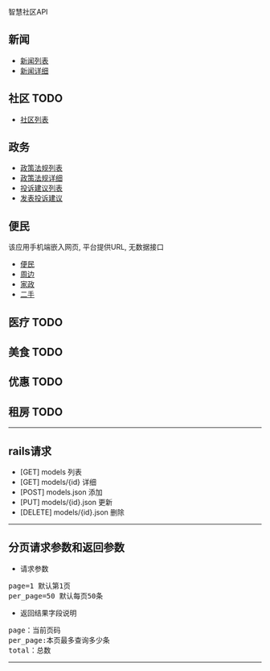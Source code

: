 智慧社区API

## 新闻
* [新闻列表](/jinwanlin/wisdom-api/blob/master/news/index.md)  
* [新闻详细](/jinwanlin/wisdom-api/blob/master/news/show.md)  

## 社区 TODO
* [社区列表]()  

## 政务
* [政策法规列表]()
* [政策法规详细]()
* [投诉建议列表]()
* [发表投诉建议]()

## 便民
  该应用手机端嵌入网页, 平台提供URL, 无数据接口
* [便民](http://61.128.122.51/hotline.mobile)
* [周边](http://61.128.122.51/merchants.mobile)
* [家政](http://61.128.122.51/houses.mobile)
* [二手](http://61.128.122.51/seconds.mobile)

## 医疗 TODO

## 美食 TODO

## 优惠 TODO

## 租房 TODO

------------------------
## rails请求
* [GET]  	models			列表
* [GET]		models/{id} 		详细
* [POST]	models.json		添加
* [PUT]		models/{id}.json	更新
* [DELETE]	models/{id}.json	删除

-------------------------
## 分页请求参数和返回参数
* 请求参数
<pre>
page=1 默认第1页  
per_page=50 默认每页50条
</pre>


* 返回结果字段说明
<pre>
page：当前页码  
per_page:本页最多查询多少条  
total：总数
</pre>
---------------------------------------



